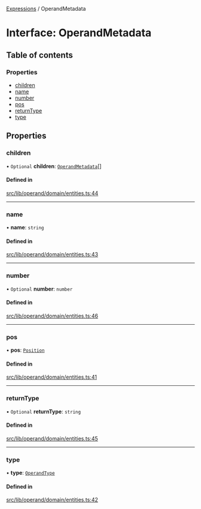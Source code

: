 [Expressions](../README.md) / OperandMetadata

# Interface: OperandMetadata

## Table of contents

### Properties

- [children](OperandMetadata.md#children)
- [name](OperandMetadata.md#name)
- [number](OperandMetadata.md#number)
- [pos](OperandMetadata.md#pos)
- [returnType](OperandMetadata.md#returntype)
- [type](OperandMetadata.md#type)

## Properties

### children

• `Optional` **children**: [`OperandMetadata`](OperandMetadata.md)[]

#### Defined in

[src/lib/operand/domain/entities.ts:44](https://github.com/FlavioLionelRita/3xpr/blob/aba9c36/src/lib/operand/domain/entities.ts#L44)

___

### name

• **name**: `string`

#### Defined in

[src/lib/operand/domain/entities.ts:43](https://github.com/FlavioLionelRita/3xpr/blob/aba9c36/src/lib/operand/domain/entities.ts#L43)

___

### number

• `Optional` **number**: `number`

#### Defined in

[src/lib/operand/domain/entities.ts:46](https://github.com/FlavioLionelRita/3xpr/blob/aba9c36/src/lib/operand/domain/entities.ts#L46)

___

### pos

• **pos**: [`Position`](../classes/Position.md)

#### Defined in

[src/lib/operand/domain/entities.ts:41](https://github.com/FlavioLionelRita/3xpr/blob/aba9c36/src/lib/operand/domain/entities.ts#L41)

___

### returnType

• `Optional` **returnType**: `string`

#### Defined in

[src/lib/operand/domain/entities.ts:45](https://github.com/FlavioLionelRita/3xpr/blob/aba9c36/src/lib/operand/domain/entities.ts#L45)

___

### type

• **type**: [`OperandType`](../enums/OperandType.md)

#### Defined in

[src/lib/operand/domain/entities.ts:42](https://github.com/FlavioLionelRita/3xpr/blob/aba9c36/src/lib/operand/domain/entities.ts#L42)
